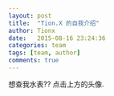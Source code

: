 ```yaml
---
layout: post
title:  "Tion.X 的自我介绍"
author: Tionx
date:   2015-08-16 23:24:36
categories: team
tags: [team, author]
comments: true
---
```


想查我水表?? 点击上方的头像. 
